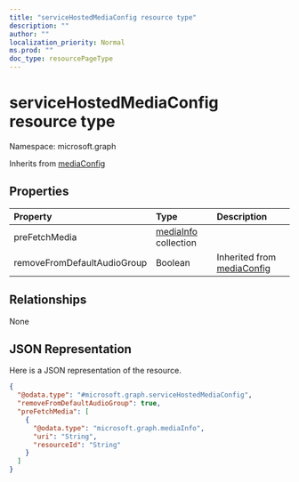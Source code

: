 ```yaml
---
title: "serviceHostedMediaConfig resource type"
description: ""
author: ""
localization_priority: Normal
ms.prod: ""
doc_type: resourcePageType
---
```


# serviceHostedMediaConfig resource type


Namespace: microsoft.graph




Inherits from [mediaConfig](../resources/mediaconfig.md)

## Properties
|Property|Type|Description|
|:---|:---|:---|
|preFetchMedia|[mediaInfo](../resources/mediainfo.md) collection||
|removeFromDefaultAudioGroup|Boolean| Inherited from [mediaConfig](../resources/mediaconfig.md)|

## Relationships
None

## JSON Representation
Here is a JSON representation of the resource.
<!-- {
  "blockType": "resource",
  "@odata.type": "microsoft.graph.serviceHostedMediaConfig"
}
-->
``` json
{
  "@odata.type": "#microsoft.graph.serviceHostedMediaConfig",
  "removeFromDefaultAudioGroup": true,
  "preFetchMedia": [
    {
      "@odata.type": "microsoft.graph.mediaInfo",
      "uri": "String",
      "resourceId": "String"
    }
  ]
}
```

